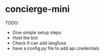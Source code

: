 # concierge-mini

TODO:
 - Give simple setup steps
 - Host the bot
 - Check if can add langfuse
 - have a config.py file to add api credentials